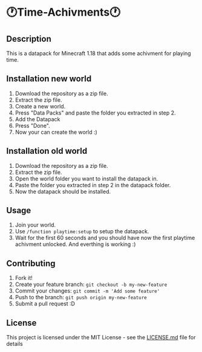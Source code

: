 # 🕐Time-Achivments🕐

## Description
This is a datapack for Minecraft 1.18 that adds some achivment for playing time.

## Installation new world
1. Download the repository as a zip file.
2. Extract the zip file.
3. Create a new world.
4. Press "Data Packs" and paste the folder you extracted in step 2.
5. Add the Datapack
6. Press "Done".
7. Now your can create the world :)

## Installation old world
1. Download the repository as a zip file.
2. Extract the zip file.
3. Open the world folder you want to install the datapack in.
4. Paste the folder you extracted in step 2 in the datapack folder.
5. Now the datapack should be installed.

## Usage
1. Join your world.
5. Use `/function playtime:setup` to setup the datapack.
6. Wait for the first 60 seconds and you should have now the first playtime achivment unlocked. And everthing is working :)

## Contributing
1. Fork it!
2. Create your feature branch: `git checkout -b my-new-feature`
3. Commit your changes: `git commit -m 'Add some feature'`
4. Push to the branch: `git push origin my-new-feature`
5. Submit a pull request :D

## License
This project is licensed under the MIT License - see the [LICENSE.md](LICENSE.md) file for details
